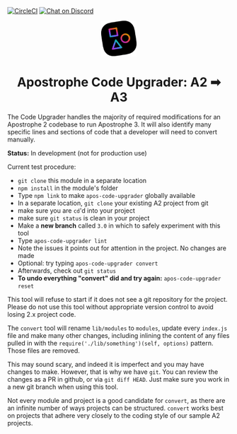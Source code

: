[![CircleCI](https://circleci.com/gh/apostrophecms/code-upgrader/tree/master.svg?style=svg)](https://circleci.com/gh/apostrophecms/code-upgrader/tree/master)
[![Chat on Discord](https://img.shields.io/discord/517772094482677790.svg)](https://chat.apostrophecms.org)

<p align="center">
  <a href="https://github.com/apostrophecms/apostrophe">
    <!-- TODO:  -->
    <img src="https://raw.githubusercontent.com/apostrophecms/apostrophe/main/logo.svg" alt="ApostropheCMS logo" width="80" height="80">
  </a>

  <h1 align="center">Apostrophe Code Upgrader: A2 ➡ A3</h1>
</p>

The Code Upgrader handles the majority of required modifications for an Apostrophe 2 codebase to run Apostrophe 3. It will also identify many specific lines and sections of code that a developer will need to convert manually.

**Status:** In development (not for production use)

Current test procedure:

* `git clone` this module in a separate location
* `npm install` in the module's folder
* Type `npm link` to make `apos-code-upgrader` globally available
* In a separate location, `git clone` your existing A2 project from git
* make sure you are `cd`'d into your project
* make sure `git status` is clean in your project
* Make a **new branch** called `3.0` in which to safely experiment with this tool
* Type `apos-code-upgrader lint`
* Note the issues it points out for attention in the project. No changes are made
* Optional: try typing `apos-code-upgrader convert`
* Afterwards, check out `git status`
* **To undo everything "convert" did and try again:** `apos-code-upgrader reset`

This tool will refuse to start if it does not see a git repository for the project. Please do not use this tool without appropriate version control to avoid losing 2.x project code.

The `convert` tool will rename `lib/modules` to `modules`, update every `index.js` file and make many other changes, including inlining the content of any files pulled in with the `require('./lib/something')(self, options)` pattern. Those files are removed.

This may sound scary, and indeed it is imperfect and you may have changes to make. However, that is why we have `git`. You can review the changes as a PR in github, or via `git diff HEAD`. Just make sure you work in a new git branch when using this tool.

Not every module and project is a good candidate for `convert`, as there are an infinite number of ways projects can be structured. `convert` works best on projects that adhere very closely to the coding style of our sample A2 projects.
